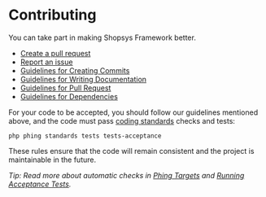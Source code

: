 # Contributing

You can take part in making Shopsys Framework better.

* [Create a pull request](https://github.com/shopsys/shopsys/compare)
* [Report an issue](https://github.com/shopsys/shopsys/issues/new)
* [Guidelines for Creating Commits](./docs/contributing/guidelines-for-creating-commits.md)
* [Guidelines for Writing Documentation](./docs/contributing/guidelines-for-writing-documentation.md)
* [Guidelines for Pull Request](./docs/contributing/guidelines-for-pull-request.md)
* [Guidelines for Dependencies](./docs/contributing/guidelines-for-dependencies.md)

For your code to be accepted, you should follow our guidelines mentioned above,
and the code must pass [coding standards](./docs/contributing/coding-standards.md) checks and tests:
```
php phing standards tests tests-acceptance
```

These rules ensure that the code will remain consistent and the project is maintainable in the future.

*Tip: Read more about automatic checks in [Phing Targets](./docs/introduction/phing-targets.md) and [Running Acceptance Tests](./docs/introduction/running-acceptance-tests.md).*
